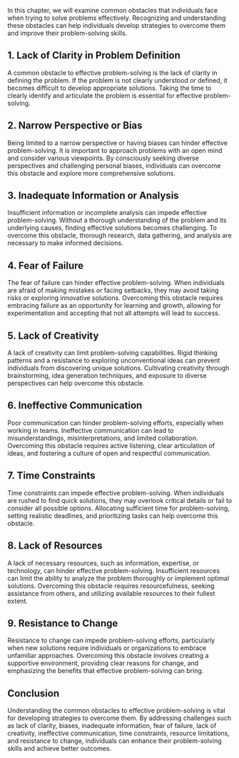 
In this chapter, we will examine common obstacles that individuals face when trying to solve problems effectively. Recognizing and understanding these obstacles can help individuals develop strategies to overcome them and improve their problem-solving skills.

1\. **Lack of Clarity in Problem Definition**
--------------------------------------------

A common obstacle to effective problem-solving is the lack of clarity in defining the problem. If the problem is not clearly understood or defined, it becomes difficult to develop appropriate solutions. Taking the time to clearly identify and articulate the problem is essential for effective problem-solving.

2\. **Narrow Perspective or Bias**
---------------------------------

Being limited to a narrow perspective or having biases can hinder effective problem-solving. It is important to approach problems with an open mind and consider various viewpoints. By consciously seeking diverse perspectives and challenging personal biases, individuals can overcome this obstacle and explore more comprehensive solutions.

3\. **Inadequate Information or Analysis**
-----------------------------------------

Insufficient information or incomplete analysis can impede effective problem-solving. Without a thorough understanding of the problem and its underlying causes, finding effective solutions becomes challenging. To overcome this obstacle, thorough research, data gathering, and analysis are necessary to make informed decisions.

4\. **Fear of Failure**
----------------------

The fear of failure can hinder effective problem-solving. When individuals are afraid of making mistakes or facing setbacks, they may avoid taking risks or exploring innovative solutions. Overcoming this obstacle requires embracing failure as an opportunity for learning and growth, allowing for experimentation and accepting that not all attempts will lead to success.

5\. **Lack of Creativity**
-------------------------

A lack of creativity can limit problem-solving capabilities. Rigid thinking patterns and a resistance to exploring unconventional ideas can prevent individuals from discovering unique solutions. Cultivating creativity through brainstorming, idea generation techniques, and exposure to diverse perspectives can help overcome this obstacle.

6\. **Ineffective Communication**
--------------------------------

Poor communication can hinder problem-solving efforts, especially when working in teams. Ineffective communication can lead to misunderstandings, misinterpretations, and limited collaboration. Overcoming this obstacle requires active listening, clear articulation of ideas, and fostering a culture of open and respectful communication.

7\. **Time Constraints**
-----------------------

Time constraints can impede effective problem-solving. When individuals are rushed to find quick solutions, they may overlook critical details or fail to consider all possible options. Allocating sufficient time for problem-solving, setting realistic deadlines, and prioritizing tasks can help overcome this obstacle.

8\. **Lack of Resources**
------------------------

A lack of necessary resources, such as information, expertise, or technology, can hinder effective problem-solving. Insufficient resources can limit the ability to analyze the problem thoroughly or implement optimal solutions. Overcoming this obstacle requires resourcefulness, seeking assistance from others, and utilizing available resources to their fullest extent.

9\. **Resistance to Change**
---------------------------

Resistance to change can impede problem-solving efforts, particularly when new solutions require individuals or organizations to embrace unfamiliar approaches. Overcoming this obstacle involves creating a supportive environment, providing clear reasons for change, and emphasizing the benefits that effective problem-solving can bring.

Conclusion
----------

Understanding the common obstacles to effective problem-solving is vital for developing strategies to overcome them. By addressing challenges such as lack of clarity, biases, inadequate information, fear of failure, lack of creativity, ineffective communication, time constraints, resource limitations, and resistance to change, individuals can enhance their problem-solving skills and achieve better outcomes.
